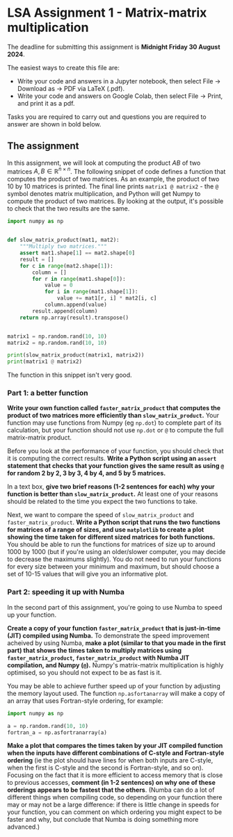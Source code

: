 # LSA Assignment 1 - Matrix-matrix multiplication

The deadline for submitting this assignment is **Midnight Friday 30 August 2024**.

The easiest ways to create this file are:

- Write your code and answers in a Jupyter notebook, then select File -> Download as -> PDF via LaTeX (.pdf).
- Write your code and answers on Google Colab, then select File -> Print, and print it as a pdf.

Tasks you are required to carry out and questions you are required to answer are shown in bold below.

## The assignment

In this assignment, we will look at computing the product $AB$ of two matrices $A,B\in\mathbb{R}^{n\times n}$. The following snippet of code defines a function that computes the
product of two matrices. As an example, the product of two 10 by 10 matrices is printed. The final line prints `matrix1 @ matrix2` - the `@` symbol denotes matrix multiplication, and
Python will get Numpy to compute the product of two matrices. By looking at the output, it's possible to check that the two results are the same.

```python
import numpy as np


def slow_matrix_product(mat1, mat2):
    """Multiply two matrices."""
    assert mat1.shape[1] == mat2.shape[0]
    result = []
    for c in range(mat2.shape[1]):
        column = []
        for r in range(mat1.shape[0]):
            value = 0
            for i in range(mat1.shape[1]):
                value += mat1[r, i] * mat2[i, c]
            column.append(value)
        result.append(column)
    return np.array(result).transpose()


matrix1 = np.random.rand(10, 10)
matrix2 = np.random.rand(10, 10)

print(slow_matrix_product(matrix1, matrix2))
print(matrix1 @ matrix2)
```

The function in this snippet isn't very good.

### Part 1: a better function
**Write your own function called `faster_matrix_product` that computes the product of two matrices more efficiently than `slow_matrix_product`.**
Your function may use functions from Numpy (eg `np.dot`) to complete part of its calculation, but your function should not use `np.dot` or `@` to compute
the full matrix-matrix product.

Before you look at the performance of your function, you should check that it is computing the correct results. **Write a Python script using an `assert`
statement that checks that your function gives the same result as using `@` for random 2 by 2, 3 by 3, 4 by 4, and 5 by 5 matrices.**

In a text box, **give two brief reasons (1-2 sentences for each) why your function is better than `slow_matrix_product`.** At least one of your
reasons should be related to the time you expect the two functions to take.

Next, we want to compare the speed of `slow_matrix_product` and `faster_matrix_product`. **Write a Python script that runs the two functions for matrices of a range of sizes,
and use `matplotlib` to create a plot showing the time taken for different sized matrices for both functions.** You should be able to run the functions for matrices
of size up to around 1000 by 1000 (but if you're using an older/slower computer, you may decide to decrease the maximums slightly). You do not need to run your functions for
every size between your minimum and maximum, but should choose a set of 10-15 values that will give you an informative plot.

### Part 2: speeding it up with Numba
In the second part of this assignment, you're going to use Numba to speed up your function.

**Create a copy of your function `faster_matrix_product` that is just-in-time (JIT) compiled using Numba.** To demonstrate the speed improvement acheived by using Numba,
**make a plot (similar to that you made in the first part) that shows the times taken to multiply matrices using `faster_matrix_product`, `faster_matrix_product` with
Numba JIT compilation, and Numpy (`@`).** Numpy's matrix-matrix multiplication is highly optimised, so you should not expect to be as fast is it.

You may be able to achieve further speed up of your function by adjusting the memory layout used. The function `np.asfortanarray` will make a copy of an array that uses
Fortran-style ordering, for example:

```python
import numpy as np

a = np.random.rand(10, 10)
fortran_a = np.asfortranarray(a)
```

**Make a plot that compares the times taken by your JIT compiled function when the inputs have different combinations of C-style and Fortran-style ordering**
(ie the plot should have lines for when both inputs are C-style, when the first is C-style and the second is Fortran-style, and so on). Focusing on the fact
that it is more efficient to access memory that is close to previous accesses, **comment (in 1-2 sentences) on why one of these orderings appears to be fastest that the others**.
(Numba can do a lot of different things when compiling code, so depending on your function there may or may not be a large difference: if there is little change in speeds
for your function, you can comment on which ordering you might expect to be faster and why, but conclude that Numba is doing something more advanced.)

